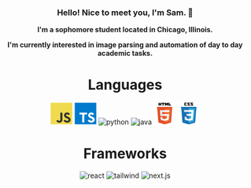 
<div align="center">

### Hello! Nice to meet you, I'm Sam. 👋


**I'm a sophomore student located in Chicago, Illinois.**

**I'm currently interested in image parsing and automation of day to day academic tasks.**

   
</div>
<h1 align='center'>Languages</h1>
<div align="center">
   <img src="https://raw.githubusercontent.com/devicons/devicon/master/icons/javascript/javascript-original.svg" alt="javascript" width="45" height="45"/>
   <img src="https://raw.githubusercontent.com/devicons/devicon/master/icons/typescript/typescript-original.svg" alt="typescript" width="45" height="45"/>
   <img src="https://cdn.jsdelivr.net/gh/devicons/devicon@latest/icons/python/python-original.svg" alt="python" width="45" height="45"/>
   <img src="https://cdn.jsdelivr.net/gh/devicons/devicon@latest/icons/java/java-original.svg" alt="java" width="45" height="45"/>
   <img src="https://raw.githubusercontent.com/devicons/devicon/master/icons/html5/html5-original-wordmark.svg" alt="html" width="45" height="45"/>
   <img src="https://raw.githubusercontent.com/devicons/devicon/master/icons/css3/css3-original-wordmark.svg" alt="css" width="45" height="45"/>
</div>

<h1 align='center'> Frameworks </h1>
<div align='center'> 
  <img src="https://cdn.jsdelivr.net/gh/devicons/devicon@latest/icons/react/react-original-wordmark.svg" alt="react" width="45" height="45"/>
  <img src="https://cdn.jsdelivr.net/gh/devicons/devicon@latest/icons/tailwindcss/tailwindcss-original-wordmark.svg" alt="tailwind" width="105" height="60"/>
  <img src="https://cdn.jsdelivr.net/gh/devicons/devicon@latest/icons/nextjs/nextjs-original.svg" alt='next.js' width='45' height='45'

</div>
